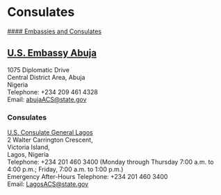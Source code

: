 # Consulates

[#### Embassies and Consulates](javascript:void(0); "Embassies and Consulates")

## [U.S. Embassy Abuja](https://ng.usembassy.gov)

1075 Diplomatic Drive  
Central District Area, Abuja  
Nigeria  
Telephone: +234 209 461 4328  
Email: [abujaACS@state.gov](mailto:abujaACS@state.gov)

### Consulates

[U.S. Consulate General Lagos](https://ng.usembassy.gov/consulate-lagos/)  
2 Walter Carrington Crescent,  
Victoria Island,  
Lagos, Nigeria  
Telephone: +234 201 460 3400 (Monday through Thursday 7:00 a.m. to 4:00 p.m.; Friday, 7:00 a.m. to 1:00 p.m.)  
Emergency After-Hours Telephone: +234 201 460 3400  
Email: [LagosACS@state.gov](mailto:LagosACS@state.gov)